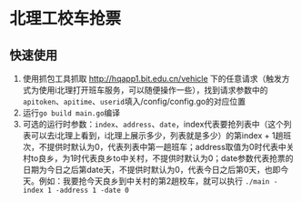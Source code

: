 # 北理工校车抢票

## 快速使用

1. 使用抓包工具抓取 http://hqapp1.bit.edu.cn/vehicle 下的任意请求（触发方式为使用i北理打开班车服务，可以随便操作一些），找到请求参数中的`apitoken`、`apitime`、`userid`填入/config/config.go的对应位置
2. 运行`go build main.go`编译
3. 可选的运行时参数：`index`、`address`、`date`，index代表要抢列表中（这个列表可以去i北理上看到，i北理上展示多少，列表就是多少）的第index + 1趟班次，不提供时默认为0，代表列表中第一趟班车；address取值为0时代表中关村to良乡，为1时代表良乡to中关村，不提供时默认为0；date参数代表抢票的日期为今日之后第date天，不提供时默认为0，代表今日之后第0天，也即今天。例如：我要抢今天良乡到中关村的第2趟校车，就可以执行 `./main -index 1 -address 1 -date 0`
